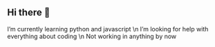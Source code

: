 ## Hi there 👋

I’m currently learning python and javascript \n
I’m looking for help with everything about coding \n
Not working in anything by now
